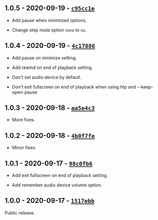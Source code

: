 ## 1.0.5 - 2020-09-19 - [`c95cc1e`](https://github.com/oe-d/control/tree/c95cc1ebf254568f91c5575141c91b24e86278be)

- Add pause when minimized options.

- Change step mute option `none` to `no`.

## 1.0.4 - 2020-09-19 - [`4c17886`](https://github.com/oe-d/control/tree/4c17886211b30d4a8817d72984d17e6f40d5742f)

- Add pause on minimize setting.

- Add rewind on end of playback setting.

- Don't set audio device by default.

- Don't exit fullscreen on end of playback when using htp and --keep-open-pause

## 1.0.3 - 2020-09-18 - [`aa5e4c3`](https://github.com/oe-d/control/tree/aa5e4c330bc6a531ed1d4c862d4947870e3a1f07)

- More fixes.

## 1.0.2 - 2020-09-18 - [`4b0f7fe`](https://github.com/oe-d/control/tree/4b0f7fe5c83efdd9f71c29405a87390b34ec6bd7)

- Minor fixes.

## 1.0.1 - 2020-09-17 - [`98c0fb6`](https://github.com/oe-d/control/tree/98c0fb6bfce3619155063768237529b6ec0396a3)

- Add exit fullscreen on end of playback setting.

- Add remember audio device volume option.

## 1.0.0 - 2020-09-17 - [`1517ebb`](https://github.com/oe-d/control/tree/1517ebbc88354a7d8a8d4e2e66cbc28de1e82085)

Public release.
